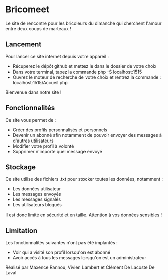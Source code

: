 # Bricomeet
Le site de rencontre pour les bricoleurs du dimanche qui cherchent l'amour entre deux coups de marteaux !

Lancement
-
Pour lancer ce site internet depuis votre appareil :
- Récuperez le dépôt github et mettez le dans le dossier de votre choix
- Dans votre terminal, tapez la commande php -S localhost:1515
- Ouvrez le moteur de recherche de votre choix et rentrez la commande : localhost:1515/Accueil.php

Bienvenue dans notre site !
  
Fonctionnalités
-
Ce site vous permet de :
- Créer des profils personnalisés et personnels
- Devenir un abonné afin notamment de pouvoir envoyer des messages à d'autres utilisateurs
- Modifier votre profil à volonté
- Supprimer n'importe quel message envoyé

Stockage
-
Ce site utilise des fichiers .txt pour stocker toutes les données, notamment :

- Les données utilisateur
- Les messages envoyés
- Les messages signalés
- Les utilisateurs bloqués

Il est donc limité en sécurité et en taille. Attention à vos données sensibles !

Limitation
-

Les fonctionnalités suivantes n'ont pas été implantés :

- Voir qui a visité son profil lorsqu'on est abonné
- Avoir accès à tous les messages lorsqu'on est un administrateur

Réalisé par Maxence Rannou, Vivien Lambert et Clément De Lacoste De Laval
